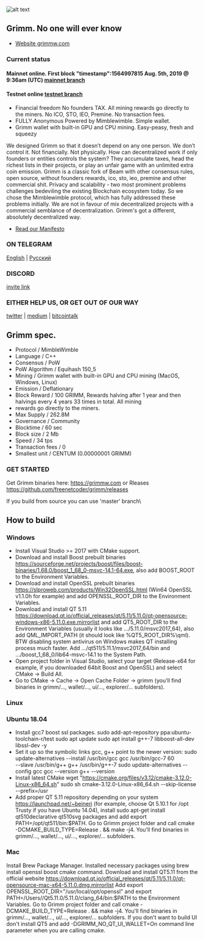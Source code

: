 
![alt text](https://i.ibb.co/vBHKqqV/logo200.png)
## Grimm. No one will ever know
- [Website grimmw.com](https://grimmw.com)
### Current status

#### Mainnet online. First block "timestamp":1564997815 Aug. 5th, 2019 @ 9:36am (UTC) [mainnet branch](https://github.com/freenetcoder/grimm/tree/mainnet)

#### Testnet online [testnet branch](https://github.com/freenetcoder/grimm/tree/testnet)



- Financial freedom
No founders TAX. All mining rewards go directly to the miners. No ICO, STO, IEO, Premine. No transaction fees.
- FULLY Anonymous
Powered by Mimblewimble. Simple wallet.
- Grimm wallet with built-in GPU and CPU mining.
Easy-peasy, fresh and squeezy

We designed Grimm so that it doesn’t depend on any one person. We don’t control it. Not financially. Not physically. How can decentralized work if only founders or entities controls the system? They accumulate taxes, head the richest lists in their projects, or play an unfair game with an unlimited extra coin emission. Grimm is a classic fork of Beam with other consensus rules, open source, without founders rewards, ico, sto, ieo, premine and other commercial shit. Privacy and scalability - two most prominent problems challenges bedeviling the existing Blockchain ecosystem today. So we chose the Mimblewimble protocol, which has fully addressed these problems initially. We are not in favour of mix decentralized projects with a commercial semblance of decentralization. Grimm's got a different, absolutely decentralized way.

- [Read our Manifesto](https://github.com/freenetcoder/Manifesto/blob/master/Manifesto.md)


### ON TELEGRAM

[English](https://t.me/grimmw) | [Русский](https://t.me/grimmwru)

### DISCORD

[invite link](https://discord.gg/XKgPPW2)

### EITHER HELP US, OR GET OUT OF OUR WAY

[twitter](https://twitter.com/grimmwcom) | [medium](https://medium.com/grimmwcom) | [bitcointalk](https://bitcointalk.org)

## Grimm spec.
- Protocol / MimbleWimble
- Language / C++
- Consensus / PoW
- PoW Algorithm / Equihash 150_5
- Mining / Grimm wallet with built-in GPU and CPU mining (MacOS, Windows, Linux)
- Emission / Deflationary
- Block Reward / 100 GRIMM, Rewards halving after 1 year and then halvings every 4 years 33 times in total. All mining
- rewards go directly to the miners.
- Max Supply / 262.8M
- Governance / Community
- Blocktime / 60 sec
- Block size / 2 Mb
- Speed / 34 tps
- Transaction fees / 0
- Smallest unit / CENTUM (0.00000001 GRIMM)

### GET STARTED


Get Grimm binaries here: https://grimmw.com or Rleases https://github.com/freenetcoder/grimm/releases

If you build from source you can use 'master' branch\

## How to build

### Windows
- Install Visual Studio >= 2017 with CMake support.
- Download and install Boost prebuilt binaries https://sourceforge.net/projects/boost/files/boost-binaries/1.68.0/boost_1_68_0-msvc-14.1-64.exe, also add BOOST_ROOT to the Environment Variables.
- Download and install OpenSSL prebuilt binaries https://slproweb.com/products/Win32OpenSSL.html (Win64 OpenSSL v1.1.0h for example) and add OPENSSL_ROOT_DIR to the Environment Variables.
- Download and install QT 5.11 https://download.qt.io/official_releases/qt/5.11/5.11.0/qt-opensource-windows-x86-5.11.0.exe.mirrorlist and add QT5_ROOT_DIR to the Environment Variables (usually it looks like .../5.11.0/msvc2017_64), also add QML_IMPORT_PATH (it should look like %QT5_ROOT_DIR%\qml). BTW disabling system antivirus on Windows makes QT installing process much faster.
Add .../qt511/5.11.1/msvc2017_64/bin and .../boost_1_68_0/lib64-msvc-14.1 to the System Path.
- Open project folder in Visual Studio, select your target (Release-x64 for example, if you downloaded 64bit Boost and OpenSSL) and select CMake -> Build All.
- Go to CMake -> Cache -> Open Cache Folder -> grimm (you'll find binaries in grimm/..., wallet/..., ui/..., explorer/... subfolders).

### Linux
### Ubuntu 18.04
- Install gcc7 boost ssl packages.
  sudo add-apt-repository ppa:ubuntu-toolchain-r/test
  sudo apt update
  sudo apt install g++-7 libboost-all-dev libssl-dev -y
- Set it up so the symbolic links gcc, g++ point to the newer version:
  sudo update-alternatives --install /usr/bin/gcc gcc /usr/bin/gcc-7 60 \
                           --slave /usr/bin/g++ g++ /usr/bin/g++-7
  sudo update-alternatives --config gcc
  gcc --version
  g++ --version
- Install latest CMake
  wget "https://cmake.org/files/v3.12/cmake-3.12.0-Linux-x86_64.sh"
  sudo sh cmake-3.12.0-Linux-x86_64.sh --skip-license --prefix=/usr
- Add proper QT 5.11 repository depending on your system https://launchpad.net/~beineri (for example, choose Qt 5.10.1 for /opt Trusty if you have Ubuntu 14.04), install sudo apt-get install qt510declarative qt510svg packages and add export PATH=/opt/qt511/bin:$PATH.
Go to Grimm project folder and call cmake -DCMAKE_BUILD_TYPE=Release . && make -j4.
You'll find binaries in grimm/..., wallet/..., ui/..., explorer/... subfolders.

### Mac
Install Brew Package Manager.
Installed necessary packages using brew install openssl boost cmake command.
Download and install QT5.11 from the official website https://download.qt.io/official_releases/qt/5.11/5.11.0/qt-opensource-mac-x64-5.11.0.dmg.mirrorlist
Add export OPENSSL_ROOT_DIR="/usr/local/opt/openssl" and export PATH=/Users/<username>/Qt5.11.0/5.11.0/clang_64/bin:$PATH to the Environment Variables.
Go to Grimm project folder and call cmake -DCMAKE_BUILD_TYPE=Release . && make -j4.
You'll find binaries in grimm/..., wallet/..., ui/..., explorer/... subfolders.
If you don't want to build UI don't install QT5 and add -DGRIMM_NO_QT_UI_WALLET=On command line parameter when you are calling cmake.
